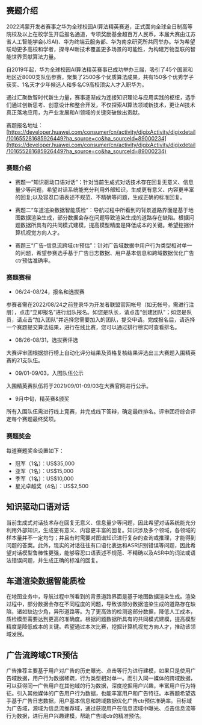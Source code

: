 <!-- 华为2022全球校园AI算法 -->
<!-- 2022鸿蒙开发者赛事之华为全球校园AI算法精英赛道，正式面向全球全日制高等院校及以上在校学生开启报名通道，专项奖励基金超百万人民币。 -->
<!-- 2022-06-24 -->
<!-- <a target="_blank" href="https://www.zhihu.com/people/ashui233/">阿水</a>, <a target="_blank" href="https://www.zhihu.com/people/wang-he-13-93">鱼遇雨欲语与余</a>-->
<!--  -->

## 赛题介绍

2022鸿蒙开发者赛事之华为全球校园AI算法精英赛道，正式面向全球全日制高等院校及以上在校学生开启报名通道，专项奖励基金超百万人民币。本届大赛由江苏省人工智能学会(JSAI)、华为终端云服务部、华为南京研究所共同举办。华为希望联动更多高校和学者，探寻AI新技术覆盖更多场景的可能性，为构建万物互联的智能世界贡献算法力量。

自2019年起，华为全球校园AI算法精英赛事已成功举办三届，吸引了45个国家和地区近8000支队伍参赛，聚集了2500多个优质算法成果，共有150多个优秀学子获奖、1名天才少年候选人和多名C9高校顶尖人才入职华为。

通过汇聚数智时代新生力量，赛事逐渐成为连接知识理论与应用实践的枢纽，选手们通过创新思考、创意设计和整合开发，不仅探索AI算法领域新技术，更让AI技术真正落地应用，为产业发展和AI领域的关键突破做出贡献。

赛题报名地址：[https://developer.huawei.com/consumer/cn/activity/digixActivity/digixdetail/101655281685926449?ha_source=co&ha_sourceId=89000234](https://developer.huawei.com/consumer/cn/activity/digixActivity/digixdetail/101655281685926449?ha_source=co&ha_sourceId=89000234)


### 赛题介绍

- 赛题一“知识驱动口语对话”：针对当前生成式对话技术存在回复无意义、信息量少等问题，希望对话系统能充分利用外部知识，生成更有意义、内容更丰富的回复;以及容忍口语表述不规范、不精确等问题，生成正确的标准回复。

- 赛题二“车道渲染数据智能质检”：导航过程中所看到的背景道路界面是基于地图数据渲染生成，部分数据会存在问题导致渲染生成的道路存在缺陷。根据问题数据所具有的共同模式建模，提高模型精度是降低成本的关键。希望挖掘计算机视觉方向人才。

- 赛题三“广告-信息流跨域ctr预估”：针对广告域数据中用户行为类型相对单一的问题，希望参赛选手基于广告日志数据、用户基本信息和跨域数据优化广告ctr预估准确率。

### 赛题赛程

- 06/24-08/24，报名和选拔赛

参赛者需在2022/08/24之前登录华为开发者联盟官网帐号（如无帐号，需进行注册），点击“立即报名”进行组队报名。如您是队长，请点击“创建团队”；如您是队员，请点击“加入团队”并选择您需要加入的团队，提交申请。完成报名后，请选择一个赛题提交算法结果，进行在线比赛，您可以通过排行榜实时查看排名。

- 08/26-08/31，选拔赛评选

大赛评审团根据排行榜上自动化评分结果及资格复核结果评选出三大赛题入围精英赛的21支队伍。

- 09/01-09/03，入围队伍公示

入围精英赛队伍将于2021/09/01-09/03在大赛官网进行公示。

- 9月中旬，精英赛&颁奖

所有入围队伍需进行线上竞赛，并完成线下答辩，确定最终排名。评审团将综合评定每个赛题最终奖项。

### 赛题奖金

每道赛题奖金设置如下：

- 冠军（1名）：US$35,000
- 亚军（1名）：US$15,000
- 季军（1名）：US$10,000
- 星光卓越奖（4名）：US$2,500


## 知识驱动口语对话

当前生成式对话技术存在回复无意义、信息量少等问题，因此希望对话系统能充分利用外部知识，生成更有意义、内容更丰富的回复。知识涉及多个领域，各领域的样本量并不一定均匀；并且有时需要对图谱知识进行复杂的查询或推理，才能得到问题的答案。此外，现实的对话往往有口语化表达和ASR识别错误等问题，因此希望对话模型鲁棒性更强，能够容忍口语表述不规范、不精确以及ASR中的词法或语法错误问题，并生成正确的标准的回复。

## 车道渲染数据智能质检

在地图业务中，导航过程中所看到的背景道路界面是基于地图数据渲染生成。渲染过程中，部分数据会存在不同程度的问题，导致该部分数据渲染生成的道路存在缺陷，诸如缺边少角，异形道路等。为了更高效的检测这部分数据，降低人工成本，质检模型需要达到更高的准确度。根据问题数据所具有的共同模式建模，提高模型精度是降低成本的关键。希望通过本次比赛，挖掘计算机视觉方向人才，推动该领域发展。

##  广告流跨域CTR预估
广告推荐主要基于用户对广告的历史曝光、点击等行为进行建模，如果只是使用广告域数据，用户行为数据稀疏，行为类型相对单一。而引入同一媒体的跨域数据，可以获得同一广告用户在其他域的行为数据，深度挖掘用户兴趣，丰富用户行为特征。引入其他媒体的广告用户行为数据，也能丰富用户和广告特征。本赛题希望选手基于广告日志数据，用户基本信息和跨域数据优化广告ctr预估准确率。目标域为广告域，源域为信息流推荐域，通过获取用户在信息流域中曝光、点击信息流等行为数据，进行用户兴趣建模，帮助广告域ctr的精准预估。
